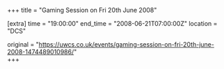 +++
title = "Gaming Session on Fri 20th June 2008"

[extra]
time = "19:00:00"
end_time = "2008-06-21T07:00:00Z"
location = "DCS"

original = "https://uwcs.co.uk/events/gaming-session-on-fri-20th-june-2008-1474489010986/"    
+++



